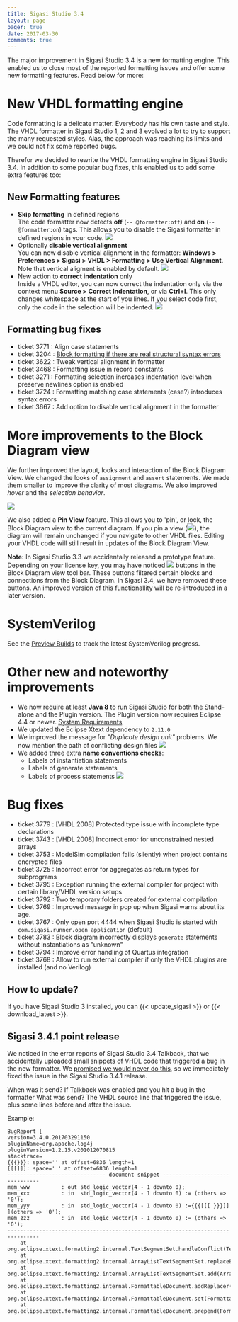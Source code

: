 ```yaml
---
title: Sigasi Studio 3.4
layout: page
pager: true
date: 2017-03-30
comments: true
---
```

The major improvement in Sigasi Studio 3.4 is a new formatting engine. This enabled us to close most of the reported formatting issues and offer some new formatting features. Read below for more:

# New VHDL formatting engine

Code formatting is a delicate matter. Everybody has his own taste and style.
The VHDL formatter in Sigasi Studio 1, 2 and 3 evolved a lot to try to support the many requested styles. Alas, the approach was reaching its limits and we could not fix some reported bugs.

Therefor we decided to rewrite the VHDL formatting engine in Sigasi Studio 3.4. In addition to some popular bug fixes, this enabled us to add some extra features too:

## New Formatting features

* **Skip formatting** in defined regions  
  The code formatter now detects **off** (`-- @formatter:off`) and **on** (`-- @formatter:on`) tags. This allows you to disable the Sigasi formatter in defined regions in your code.
  ![](/img/releasenotes/3.4/formatter_off_region.png)
* Optionally **disable vertical alignment**  
  You can now disable vertical alignment in the formatter: **Windows > Preferences > Sigasi > VHDL > Formatting > Use Vertical Alignment**. Note that vertical aligment is enabled by default.
  ![](/img/releasenotes/3.4/vertical_alignment_a.png)
* New action to **correct indentation** only  
  Inside a VHDL editor, you can now correct the indentation only via the context menu **Source > Correct Indentation**, or via **Ctrl+I**. This only changes whitespace at the start of you lines.
  If you select code first, only the code in the selection will be indented.
  ![](/img/releasenotes/3.4/correct_indentation_a.png)

## Formatting bug fixes

- ticket 3771 : Align case statements
- ticket 3204 : [Block formatting if there are real structural syntax errors](https://twitter.com/geschema/status/549550717393178624)
- ticket 3622 : Tweak vertical alignment in formatter
- ticket 3468 : Formatting issue in record constants
- ticket 3271 : Formatting selection increases indentation level when preserve newlines option is enabled
- ticket 3724 : Formatting matching case statements (case?) introduces syntax errors
- ticket 3667 : Add option to disable vertical alignment in the formatter

# More improvements to the Block Diagram view

We further improved the layout, looks and interaction of the Block Diagram View.
We changed the looks of `assignment` and `assert` statements. We made them smaller to improve the clarity of most diagrams. We also improved *hover* and the *selection behavior*. 

  ![](/img/releasenotes/3.4/blockdiagram_a.png)

We also added a **Pin View** feature. This allows you to 'pin', or lock, the Block Diagram view to the current diagram. If you pin a view (![](/img/releasenotes/3.4/pin_view.png)), the diagram will remain unchanged if you navigate to other VHDL files. Editing your VHDL code will still result in updates of the Block Diagram View.

**Note:** In Sigasi Studio 3.3 we accidentally released a prototype feature. Depending on your license key, you may have noticed ![](/img/releasenotes/3.4/prototype.png) buttons in the Block Diagram view tool bar. These buttons filtered certain blocks and connections from the Block Diagram. In Sigasi 3.4, we have removed these buttons. An improved version of this functionallity will be re-introduced in a later version.

# SystemVerilog

See the [Preview Builds](/tech/preview) to track the latest SystemVerilog progress.

# Other new and noteworthy improvements

- We now require at least **Java 8** to run Sigasi Studio for both the Stand-alone and the Plugin version. The Plugin version now requires Eclipse 4.4 or newer. [System Requirements](/faq#what-are-the-system-requirements)
- We updated the Eclipse Xtext dependency to `2.11.0`
- We improved the message for *"Duplicate design unit"* problems. We now mention the path of conflicting design files
  ![](/img/releasenotes/3.4/duplicate_design_units_a.png)
- We added three extra **name conventions checks**:
    - Labels of instantiation statements
    - Labels of generate statements
    - Labels of process statements
    ![](/img/releasenotes/3.4/naming_conventions_a.png)

# Bug fixes

- ticket 3779 : \[VHDL 2008\] Protected type issue with incomplete type declarations
- ticket 3743 : \[VHDL 2008\] Incorrect error for unconstrained nested arrays
- ticket 3753 : ModelSim compilation fails (silently) when project contains encrypted files
- ticket 3725 : Incorrect error for aggregates as return types for subprograms
- ticket 3795 : Exception running the external compiler for project with certain library/VHDL version setups
- ticket 3792 : Two temporary folders created for external compilation
- ticket 3769 : Improved message in pop up when Sigasi warns about its age.
- ticket 3767 : Only open port 4444 when Sigasi Studio is started with `com.sigasi.runner.open application` (default)
- ticket 3783 : Block diagram incorrectly displays `generate` statements without instantiations as "unknown"
- ticket 3794 : Improve error handling of Quartus integration
- ticket 3768 : Allow to run external compiler if only the VHDL plugins are installed (and no Verilog)

## How to update?

If you have Sigasi Studio 3 installed, you can {{< update_sigasi >}} or {{< download_latest >}}.

## Sigasi 3.4.1 point release

We noticed in the error reports of Sigasi Studio 3.4 Talkback, that we accidentally uploaded small snippets of VHDL code that triggered a bug in the new formatter.
We [promised we would never do this](https://insights.sigasi.com/manual/talkback.html#what-kind-of-information-is-sent-through-talkback), so we immediately fixed the issue in the Sigasi Studio 3.4.1 release.

When was it send? If Talkback was enabled and you hit a bug in the formatter
What was send? The VHDL source line that triggered the issue, plus some lines before and after the issue.

Example:
```
BugReport [
version=3.4.0.201703291150
pluginName=org.apache.log4j
pluginVersion=1.2.15.v201012070815
stacktrace=
{{{}}}: space='' at offset=6836 length=1
[[[]]]: space=' ' at offset=6836 length=1
------------------------------- document snippet -------------------------------
mem_www          : out std_logic_vector(4 - 1 downto 0);
mem_xxx          : in  std_logic_vector(4 - 1 downto 0) := (others => '0');
mem_yyy          : in  std_logic_vector(4 - 1 downto 0) :={​{​{​[​​[​[ }​}​}​]​]​](others => '0');
mem_zzz          : in  std_logic_vector(4 - 1 downto 0) := (others => '0');
--------------------------------------------------------------------------------
    at org.eclipse.xtext.formatting2.internal.TextSegmentSet.handleConflict(TextSegmentSet.java:83)
    at org.eclipse.xtext.formatting2.internal.ArrayListTextSegmentSet.replaceExistingEntry(ArrayListTextSegmentSet.java:139)
    at org.eclipse.xtext.formatting2.internal.ArrayListTextSegmentSet.add(ArrayListTextSegmentSet.java:49)
    at org.eclipse.xtext.formatting2.internal.FormattableDocument.addReplacer(FormattableDocument.java:77)
    at org.eclipse.xtext.formatting2.internal.FormattableDocument.set(FormattableDocument.java:326)
    at org.eclipse.xtext.formatting2.internal.FormattableDocument.prepend(FormattableDocument.java:278)
```
